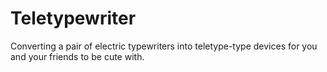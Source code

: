 Teletypewriter
==============
Converting a pair of electric typewriters into teletype-type devices for you and your friends to be cute with.
